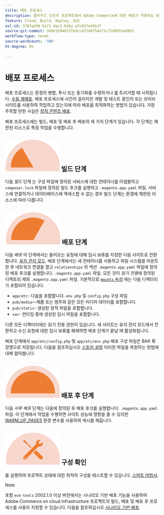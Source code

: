 ```yaml
---
title: 배포 프로세스
description: 클라우드 인프라 프로젝트에서 Adobe Commerce에 대한 배포가 작동하는 방식을 알아봅니다.
feature: Cloud, Build, Deploy, SCD
exl-id: 378fa290-5a71-4ac2-816a-a7c837e45b2f
source-git-commit: 3d9e3294872fedcc43744f54a71c71d8951ed853
workflow-type: tm+mt
source-wordcount: '396'
ht-degree: 0%

---
```


# 배포 프로세스

배포 프로세스는 환경의 병합, 푸시 또는 동기화를 수행하거나 를 트리거할 때 시작됩니다. [수동 재배포](../dev-tools/cloud-cli-overview.md#redeploy-the-environment). 배포 프로세스에 시간이 걸리지만 개발 및 테스트 중인지 또는 라이브 사이트를 사용하여 작업하고 있는지에 따라 배포를 최적화하는 방법이 있습니다. 가장 주목할 만한 사실은 [정적 콘텐츠 배포](static-content.md).

배포 프로세스에는 빌드, 배포 및 배포 후 배포의 세 가지 단계가 있습니다. 각 단계는 제한된 리소스로 특정 작업을 수행합니다.

## ![빌드 단계](../../assets/status-build.png) 빌드 단계

다음 _빌드_ 단계 는 구성 파일에 정의된 서비스에 대한 컨테이너를 어셈블하고 `composer.lock` 파일에 정의된 빌드 후크를 실행하고 `.magento.app.yaml` 파일. 서비스에 연결하거나 데이터베이스에 액세스할 수 없는 경우 빌드 단계는 환경에 제한된 리소스에 따라 다릅니다.

## ![배포 단계](../../assets/status-deploy.png) 배포 단계

다음 _배포_ 이 단계에서는 들어오는 요청에 대해 임시 보류를 지정한 다음 사이트로 전환합니다. [유지 관리 모드](https://experienceleague.adobe.com/docs/commerce-operations/configuration-guide/setup/application-modes.html). 배포 단계에서는 새 컨테이너를 사용하고 파일 시스템을 마운트한 후 네트워크 연결을 열고 `relationships` 의 섹션 `.magento.app.yaml` 파일에 정의된 배포 후크를 실행합니다. `.magento.app.yaml` 파일. 모든 것이 _읽기 전용_&#x200B;에 정의된 디렉토리 제외 `.magento.app.yaml` 파일. 기본적으로 [`mounts` 속성](../application/properties.md#mounts) 에는 다음 디렉터리가 포함되어 있습니다.

- `app/etc`- 다음을 포함합니다. `env.php` 및 `config.php` 구성 파일
- `pub/media`—제품 또는 범주와 같은 모든 미디어 데이터를 포함합니다.
- `pub/static`- 생성된 정적 파일을 포함합니다.
- `var`- 런타임 중에 생성된 임시 파일을 포함합니다.

다른 모든 디렉터리에는 읽기 전용 권한이 있습니다. 새 사이트는 유지 관리 모드에서 전환하고 수신 요청에 대한 임시 보류를 해제하면 배포 단계가 끝날 때 활성화됩니다.

배포 단계에서 `app/etc/config.php` 및 `app/etc/env.php` 배포 구성 파일은 BAK 확장명으로 저장됩니다. 다음을 참조하십시오 [스토어 설정](../store/store-settings.md#restore-configuration-files) 이러한 파일을 복원하는 방법에 대해 알아봅니다.

## ![배포 후 단계](../../assets/status-post-deploy.png) 배포 후 단계

다음 _사후 배포_ 단계는 다음에 정의된 후 배포 후크를 실행합니다. `.magento.app.yaml` 파일. 이 단계에서 작업을 수행하면 사이트 성능에 영향을 줄 수 있지만 [WARM_UP_PAGES](../environment/variables-post-deploy.md#warmuppages) 환경 변수를 사용하여 캐시를 채웁니다.

## ![상태 확인](../../assets/status-verify.png) 구성 확인

를 실행하여 프로젝트 상태에 대한 최적의 구성을 테스트할 수 있습니다. [스마트 마법사](smart-wizards.md).

>[!NOTE]
>
>포함 `ece-tools` 2002.1.0 이상 버전에서는 시나리오 기반 배포 기능을 사용하여 Adobe Commerce on cloud infrastructure 프로젝트의 빌드, 배포 및 배포 후 프로세스를 사용자 지정할 수 있습니다. 다음을 참조하십시오 [시나리오 기반 배포](scenario-based.md).
